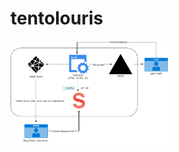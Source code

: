 # tentolouris

<img
  src="./tentolouris_system_design.png"
  alt="Alt text"
  title="Optional title"
  style="display: inline-block; margin: 0 auto; width: 50%">
